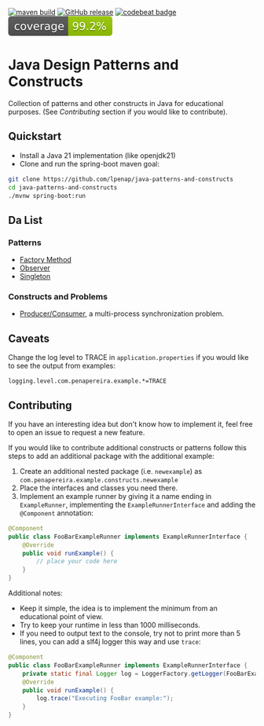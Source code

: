 [![maven build](https://github.com/lpenap/java-patterns-and-constructs/actions/workflows/merged_master.yml/badge.svg)](https://github.com/lpenap/java-patterns-and-constructs/actions/workflows/merged_master.yml)
[![GitHub release](https://img.shields.io/github/release/lpenap/java-patterns-and-constructs)](//github.com/lpenap/java-patterns-and-constructs/releases/latest)
[![codebeat badge](https://codebeat.co/badges/4c328c5d-1722-459f-aaa1-437a0ed6201f)](https://codebeat.co/projects/github-com-lpenap-java-patterns-and-constructs-master)
![Coverage](.github/badges/jacoco.svg)

# Java Design Patterns and Constructs
Collection of patterns and other constructs in Java for educational purposes. (See *Contributing* section if you would like to contribute).

## Quickstart
* Install a Java 21 implementation (like openjdk21)
* Clone and run the spring-boot maven goal:
```bash
git clone https://github.com/lpenap/java-patterns-and-constructs
cd java-patterns-and-constructs
./mvnw spring-boot:run
```
## Da List
### Patterns
* [Factory Method](src/main/java/com/penapereira/example/constructs/factorymethod/)
* [Observer](src/main/java/com/penapereira/example/constructs/observer/)
* [Singleton](src/main/java/com/penapereira/example/constructs/singleton/)
### Constructs and Problems
* [Producer/Consumer](src/main/java/com/penapereira/example/constructs/producerconsumer/), a multi-process synchronization problem.

## Caveats
Change the log level to TRACE in `application.properties` if you would like to see the output from examples:
```properties
logging.level.com.penapereira.example.*=TRACE
```
## Contributing
If you have an interesting idea but don't know how to implement it, feel free to open an issue to request a new feature.

If you would like to contribute additional constructs or patterns follow this steps to add an additional package with the additional example:

1. Create an additional nested package (i.e. `newexample`) as `com.penapereira.example.constructs.newexample`
2. Place the interfaces and classes you need there.
3. Implement an example runner by giving it a name ending in `ExampleRunner`, implementing the `ExampleRunnerInterface` and adding the `@Component` annotation:
```java
@Component
public class FooBarExampleRunner implements ExampleRunnerInterface {
	@Override
	public void runExample() {
		// place your code here
	}
}
```
Additional notes:
* Keep it simple, the idea is to implement the minimum from an educational point of view.
* Try to keep your runtime in less than 1000 milliseconds.
* If you need to output text to the console, try not to print more than 5 lines, you can add a slf4j logger this way and use `trace`:
```java
@Component
public class FooBarExampleRunner implements ExampleRunnerInterface {
	private static final Logger log = LoggerFactory.getLogger(FooBarExampleRunner.class);
	@Override
	public void runExample() {
		log.trace("Executing FooBar example:");
	}
}
```
